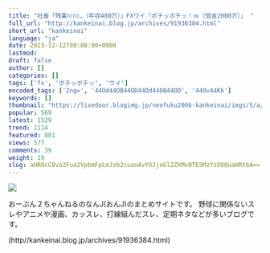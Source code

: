 ```yaml
---
title: "社畜「残業ﾊｧﾊｧ…（年収400万）」FXワイ「ポチッポチッ！ｗ（借金2000万）」 "
full_url: "http://kankeinai.blog.jp/archives/91936384.html"
short_url: "kankeinai"
language: "ja"
date: 2023-12-12T00:08:00+0900
lastmod: 
draft: false
author: []
categories: []
tags: ['fx', 'ポチッポチッ', 'ワイ']
encoded_tags: ['Zng=', '44Od44OB44OD44Od44OB44OD', '44Ov44Kk']
keywords: []
thumbnail: "https://livedoor.blogimg.jp/neofuku2006-kankeinai/imgs/5/a/5a082b06-s.jpg"
popular: 569
latest: 1529
trend: 1114
featured: 801
views: 577
comments: 39
weight: 19
slug: aHR0cC8va2Fua2VpbmFpLmJsb2cuanAvYXJjaGl2ZXMvOTE5MzYzODQuaHRtbA==
---
```


![](https://livedoor.blogimg.jp/neofuku2006-kankeinai/imgs/5/a/5a082b06-s.jpg)

<div> <p id='blog-description'>おーぷん２ちゃんねるのなんJ(おんJ)のまとめサイトです。 野球に関係ないスレやアニメや漫画、カッスレ、打線組んだスレ、定期ネタなどが多いブログです。</p> </div>

(http//kankeinai.blog.jp/archives/91936384.html)
